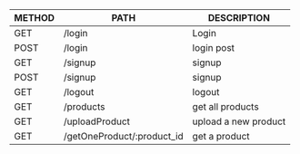 |  METHOD 	|   PATH	|   DESCRIPTION	|
|---	|---	|---	|
|  GET 	|  /login 	|   Login	|
|  POST 	|  /login	|   login post	|
|  GET	|  /signup 	|   signup	|
|   POST	|   /signup	|   signup	|
|   GET 	|   /logout	|   logout	|
|   GET 	|   /products	|   get all products	|
|   GET 	|   /uploadProduct	|   upload a new product	|
|   GET 	|   /getOneProduct/:product_id	|   get a product
